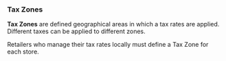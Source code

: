 ### Tax Zones

**Tax Zones** are defined geographical areas in which a tax rates are applied. Different taxes can be applied to different zones.

Retailers who manage their tax rates locally must define a Tax Zone for each store.
